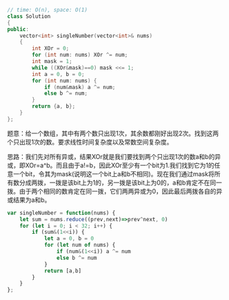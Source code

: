 ```CPP
// time: O(n), space: O(1)
class Solution
{
public:
    vector<int> singleNumber(vector<int>& nums) 
    {
        int XOr = 0;
        for (int num: nums) XOr ^= num;
        int mask = 1;
        while ((XOr&mask)==0) mask <<= 1;
        int a = 0, b = 0;
        for (int num: nums) {
            if (num&mask) a ^= num;
            else b ^= num;
        }
        return {a, b};
    }
};
```

题意：给一个数组，其中有两个数只出现1次，其余数都刚好出现2次。找到这两个只出现1次的数。要求线性时间复杂度以及常数空间复杂度。

思路：我们先对所有异或，结果XOr就是我们要找到两个只出现1次的数a和b的异或，即XOr=a^b。而且由于a!=b，因此XOr至少有一个bit为1.我们找到它为1的任意一个bit，令其为mask(说明这一个bit上a和b不相同)。现在我们通过mask将所有数分成两拨，一拨是该bit上为1的，另一拨是该bit上为0的，a和b肯定不在同一拨。由于两个相同的数肯定在同一拨，它们两两异或为0，因此最后两拨各自的异或结果为a和b。

```js
var singleNumber = function(nums) {
    let sum = nums.reduce((prev,next)=>prev^next, 0)
    for (let i = 0; i < 32; i++) {
        if (sum&(1<<i)) {
            let a = 0, b = 0
            for (let num of nums) {
                if (num&(1<<i)) a ^= num
                else b ^= num
            }
            return [a,b]
        }
    }
};
```

